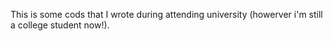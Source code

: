 This is some cods that I wrote during attending university (howerver i'm still a college student now!).
